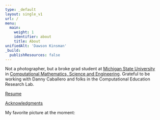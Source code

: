```yaml
---
type: _default
layout: single_v1
url: /
menu:
  main:
    weight: 1
    identifier: about
    title: About
unifiedAlt: 'Dawson Kinsman'
_build:
  publishResources: false
---
```


Not a photographer, but a broke grad student at <u>[Michigan State University](https://msu.edu)</u> in <u>[Computational Mathematics, Science and Engineering](https://cmse.msu.edu)</u>. Grateful to be working with Danny Caballero and folks in the Computational Education Research Lab.

<u>[Resume](/about/resume/)</u> 

<u>[Acknowledgments](/about/credit/)</u>

My favorite picture at the moment: